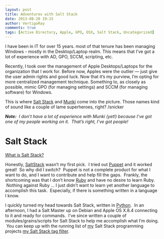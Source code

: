 ```yaml
---
layout: post
title: Adventures with Salt Stack
date: 2013-08-20 19:15
author: VertigoRay
comments: true
tags: [Active Directory, Apple, GPO, OSX, Salt Stack, Uncategorized]
---
```

<p>I have been in IT for over 15 years. most of that tenure has been managing Windows - mostly in the Desktop/Laptop realm. This means that I’ve got a lot of experience with AD, GPO, SCCM, scripting, etc.</p>
<p>Recently, I took over the management of Apple Desktops/Laptops for the organization that I work for. Before now, Apples were the outlier — just give the user admin rights and good luck. Now that it’s my purview, I’m opting for more centralized management technique. Something to, as closely as possible, mimic GPO (for managing settings) and SCCM (for managing software) for Windows.<!-- more --></p>
<p>This is where <a href="http://saltstack.org" target="_blank">Salt Stack</a> and <a href="https://code.google.com/p/munki" target="_blank">Munki</a> come into the picture. Those names kind of sound like a couple of lame superheroes, right? /snicker</p>
<p><em><strong>Note:</strong>  I don&rsquo;t have a lot of experience with Munki (yet!) because I&rsquo;ve got one of my people working on it.  That&rsquo;s right, I&rsquo;ve got people!</em></p>
<h1>Salt Stack</h1>
<p><a href="http://docs.saltstack.com/#what-is-salt-stack" target="_blank">What is Salt Stack?</a></p>
<p>Honestly, <a href="http://saltstack.org" target="_blank">SaltStack</a> wasn&rsquo;t my first pick.  I tried out <a href="http://puppetlabs.com" target="_blank">Puppet</a> and it worked great!  So why did I switch?  Puppet is not a complete product for what I want to do, and I want to contribute and help fill the gaps.  Frankly, the shortcoming was that I don&rsquo;t know <a href="https://www.ruby-lang.org/">Ruby</a> and have no desire to learn Ruby.  Nothing against Ruby &hellip; I just didn&rsquo;t want to learn yet another language to accomplish this task.  Especially, if there is something written in a language I know.</p>
<p>I quickly turned my head towards Salt Stack, written in <a href="http://python.org/">Python</a>.  In an afternoon, I had a Salt Master up on Debian and Apple OS X.8.4 connecting to it and ready for commands.  I&rsquo;ve since written a couple of modules/grains/scripts for Salt Stack to help me accomplish what I&rsquo;m doing.  You can keep up with the running list of <a href="http://github.com/VertigoRay" target="_blank">my</a> Salt Stack programming projects <a href="http://blog.vertigion.com/tagged/Salt-Stack">my Salt Stack tag filter</a>.</p>
